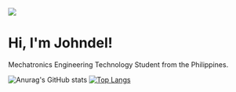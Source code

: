 ![](https://johndeltorrizo.github.io/Johndel-Torrizo/)
# Hi, I'm Johndel!

Mechatronics Engineering Technology Student from the Philippines.

![Anurag's GitHub stats](https://github-readme-stats.vercel.app/api?username=JohndelTorrizo&theme=github_dark&show_icons=true)
[![Top Langs](https://github-readme-stats.vercel.app/api/top-langs/?username=JohndelTorrizo&theme=github_dark&layout=compact)](https://github.com/anuraghazra/github-readme-stats)


